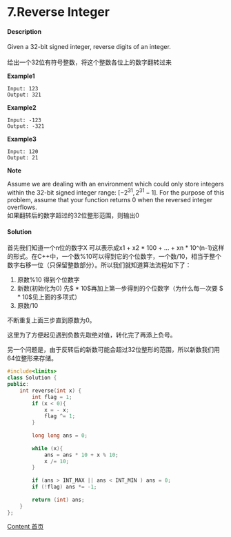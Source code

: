 # 7.Reverse Integer

#### Description

Given a 32-bit signed integer, reverse digits of an integer.<br><br>给出一个32位有符号整数，将这个整数各位上的数字翻转过来

**Example1**


```
Input: 123
Output: 321
```

**Example2**

```
Input: -123
Output: -321
```

**Example3**

```
Input: 120
Output: 21
```

**Note**

Assume we are dealing with an environment which could only store integers within the 32-bit signed integer range: $[−2^{31},  2^{31} − 1]$. For the purpose of this problem, assume that your function returns 0 when the reversed integer overflows.<br>如果翻转后的数字超过的32位整形范围，则输出0

#### Solution

首先我们知道一个n位的数字X 可以表示成x1  + x2 * 100 + ... + xn * 10^(n-1)这样的形式。在C++中，一个数%10可以得到它的个位数字，一个数/10，相当于整个数字右移一位（只保留整数部分）。所以我们就知道算法流程如下了：

1. 原数%10 得到个位数字
2. 新数(初始化为0) 先$ * 10$再加上第一步得到的个位数字（为什么每一次要 $ * 10$见上面的多项式）
3. 原数/10

不断重复上面三步直到原数为0。

这里为了方便起见遇到负数先取绝对值，转化完了再添上负号。

另一个问题是，由于反转后的新数可能会超过32位整形的范围，所以新数我们用64位整形来存储。

```c++
#include<limits>
class Solution {
public:
    int reverse(int x) {
        int flag = 1;
        if (x < 0){
            x = - x;
            flag ^= 1;
        }
        
        long long ans = 0;
        
        while (x){
            ans = ans * 10 + x % 10;
            x /= 10;
        }
        
        if (ans > INT_MAX || ans < INT_MIN ) ans = 0;
        if (!flag) ans *= -1;
        
        return (int) ans;
    }
};
```



[Content   首页](../README.md)

